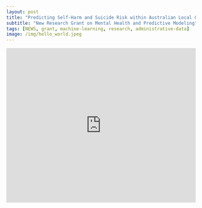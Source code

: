 ```yaml
---
layout: post
title: "Predicting Self-Harm and Suicide Risk within Australian Local Government Areas"
subtitle: "New Research Grant on Mental Health and Predictive Modeling"
tags: [NEWS, grant, machine-learning, research, administrative-data]
image: /img/hello_world.jpeg
---
```


<iframe src="https://www.linkedin.com/embed/feed/update/urn:li:share:7260487262201610240" height="410" width="504" frameborder="0" allowfullscreen="" title="Embedded post"></iframe>
